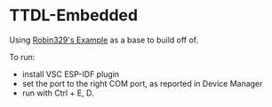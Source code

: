 # TTDL-Embedded

Using [Robin329's Example](https://github.com/Robin329/esp32-wroom-32/tree/master?tab=readme-ov-file#4-resources) as a base to build off of.

To run:

- install VSC ESP-IDF plugin
- set the port to the right COM port, as reported in Device Manager
- run with Ctrl + E, D.
